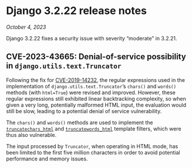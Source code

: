 # Django 3.2.22 release notes

*October 4, 2023*

Django 3.2.22 fixes a security issue with severity “moderate” in 3.2.21.

## CVE-2023-43665: Denial-of-service possibility in `django.utils.text.Truncator`

Following the fix for [CVE-2019-14232](https://nvd.nist.gov/vuln/detail/CVE-2019-14232), the regular expressions used in the
implementation of `django.utils.text.Truncator`’s `chars()` and `words()`
methods (with `html=True`) were revised and improved. However, these regular
expressions still exhibited linear backtracking complexity, so when given a
very long, potentially malformed HTML input, the evaluation would still be
slow, leading to a potential denial of service vulnerability.

The `chars()` and `words()` methods are used to implement the
[`truncatechars_html`](../ref/templates/builtins.md#std-templatefilter-truncatechars_html) and [`truncatewords_html`](../ref/templates/builtins.md#std-templatefilter-truncatewords_html) template
filters, which were thus also vulnerable.

The input processed by `Truncator`, when operating in HTML mode, has been
limited to the first five million characters in order to avoid potential
performance and memory issues.
